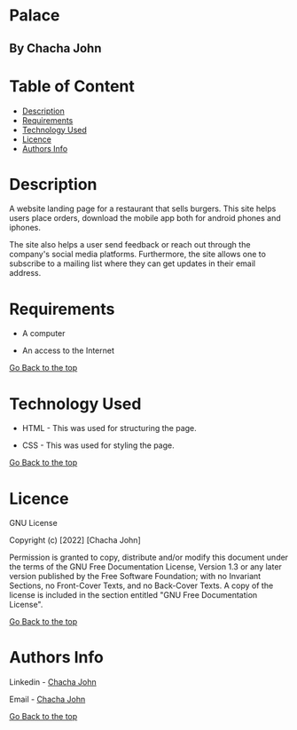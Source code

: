 # Palace

## By Chacha John 

# Table of Content

+ [Description](#description)
+ [Requirements](#Requirements)
+ [Technology Used](#technology-used)
+ [Licence](#licence)
+ [Authors Info](#author-Info)

# Description
<p>A website landing page for a restaurant that sells burgers. This site helps users place orders, download the mobile app both for android phones and iphones.</p>
<p>The site also helps a user send feedback or reach out through the company's social media platforms.
Furthermore, the site allows one to subscribe to a mailing list where they can get updates in their email address.</p>

# Requirements

* A computer

* An access to the Internet

[Go Back to the top](#Palace)

# Technology Used
* HTML - This was used for structuring the page.

* CSS - This was used for styling the page.


[Go Back to the top](#Palace)

# Licence

GNU License

Copyright (c) [2022] [Chacha John]

Permission is granted to copy, distribute and/or modify this document
under the terms of the GNU Free Documentation License, Version 1.3
or any later version published by the Free Software Foundation;
with no Invariant Sections, no Front-Cover Texts, and no Back-Cover Texts.
A copy of the license is included in the section entitled "GNU
Free Documentation License".

[Go Back to the top](#Palace)

# Authors Info

Linkedin - [Chacha John](https://www.linkedin.com/in/rikonnect/)

Email - [Chacha John](chacha.john@student.moringaschool.com)

[Go Back to the top](#Palace)